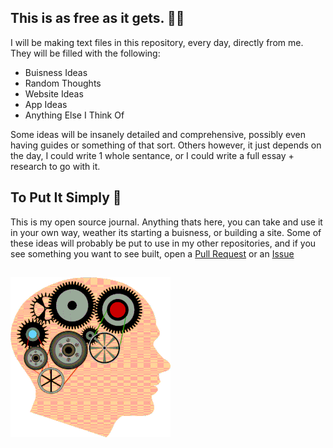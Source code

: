 ## This is as free as it gets. ⛓️‍💥

I will be making text files in this repository, every day, directly from me.  
They will be filled with the following:
- Buisness Ideas
- Random Thoughts
- Website Ideas
- App Ideas
- Anything Else I Think Of

Some ideas will be insanely detailed and comprehensive, possibly even having guides or something of that sort.  Others however, it just depends on the day, I could write 1 whole sentance, or I could write a full essay + research to go with it.

## To Put It Simply 📃
This is my open source journal.  Anything thats here, you can take and use it in your own way, weather its starting a buisness, or building a site.
Some of these ideas will probably be put to use in my other repositories, and if you see something you want to see built, open a [Pull Request](https://github.com/FLGM-OG/Brainless-Ideas/pulls) or an [Issue](https://github.com/FLGM-OG/Brainless-Ideas/issues)

## ![Theres supposed to be an image here,,,](IGNORE/ex.gif)
